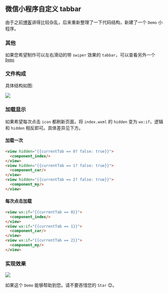 ## 微信小程序自定义 tabbar
由于之前[博客](http://evenyao.com/2018/11/22/103-%E5%80%BC%E5%BE%97%E8%AE%B0%E5%BD%95%E7%9A%84%20(%E4%BA%94)/)讲得比较杂乱，后来重新整理了一下代码结构，新建了一个 `Demo` 小程序。

### 其他
如果您希望制作可以左右滑动的带 `swiper` 效果的 `tabbar`，可以查看另外一个 [`Demo`](https://github.com/evenyao/wx-swiper-tabbar)

### 文件构成
具体结构如图:

![](https://img-1257191344.cos.ap-chengdu.myqcloud.com/tabbar-diy.jpg)

### 加载显示

如果希望每次点击 `icon` 都刷新页面，将 `index.wxml` 的 `hidden` 变为 `wx:if`，逻辑和 `hidden` 相反即可。具体差异见下方。

#### 加载一次
```html
<view hidden="{{currentTab == 0? false: true}}">
  <component_index/>
</view>
<view hidden="{{currentTab == 1? false: true}}">
  <component_car/>
</view>
<view hidden="{{currentTab == 2? false: true}}">
  <component_my/>
</view>
```

#### 每次点击加载
```html
<view wx:if="{{currentTab == 0}}">
  <component_index/>
</view>
<view wx:if="{{currentTab == 1}}">
  <component_car/>
</view>
<view wx:if="{{currentTab == 2}}">
  <component_my/>
</view>
```


### 实现效果

![](https://img-1257191344.cos.ap-chengdu.myqcloud.com/demo-see.gif)

如果这个 `Demo` 能够帮助到您。请不要吝惜您的 `Star` 😊。

